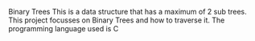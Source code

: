 Binary Trees
This is a data structure that has a maximum of 2 sub trees.
This project focusses on Binary Trees and how to traverse it. 
The programming language used is C
